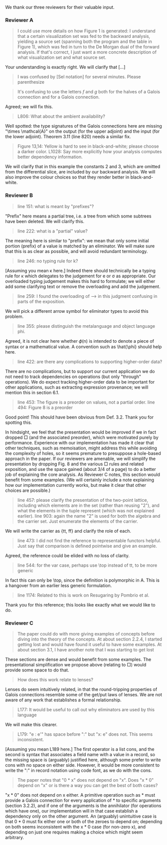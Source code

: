 We thank our three reviewers for their valuable input.

### Reviewer A

> I could use more details on how Figure 1 is generated: I understand that a
> certain visualization set was fed to the backward analysis, yielding a source
> set (spanning both the program and the table in Figure 1), which was fed in
> turn to the De Morgan dual of the forward analysis. If that's correct, I just
> want a more concrete description of what visualization set and what source set.

Your understanding is exactly right. We will clarify that [...]

> I was confused by [Sel notation] for several minutes. Please parenthesize

> It's confusing to use the letters $f$ and $g$ both for the halves of a Galois connection and for a Galois connection.

Agreed; we will fix this.

> L806: What about the ambient availability?

Well spotted: the type signatures of the Galois connections here are missing "\times \mathcal{A}" on the output (for the upper adjoint) and the input (for the lower adjoint). Theorem 3.11 (line 820) needs a similar fix.

> Figure 13,14: Yellow is hard to see in black-and-white; please choose a darker color.
> L1028: Say more explicitly how your analysis computes better dependency information.

We will clarify that in this example the constants 2 and 3, which are omitted from the differential slice, are included by our backward analysis. We will also improve the colour choices so that they render better in black-and-white.

### Reviewer B

> line 151: what is meant by "prefixes"?

"Prefix" here means a partial tree, i.e. a tree from which some subtrees have been deleted. We will clarify this.

> line 222:  what is a "partial" value?

The meaning here is similar to "prefix": we mean that only some initial portion (prefix) of a value is matched by an eliminator. We will make sure that this is as clear as possible, and will avoid redundant terminology.

> line 246: no typing rule for k?

[Assuming you mean κ here.] Indeed there should technically be a typing rule for κ which delegates to the judgement for e or σ as appropriate. Our overloaded typing judgement makes this hard to formulate; we will either add some clarifying text or remove the overloading and add the judgement.

> line 259: I found the overloading of --> in this judgment confusing in parts of the exposition.

We will pick a different arrow symbol for eliminator types to avoid this problem.

> line 355: please distinguish the metalanguage and object language phi.

Agreed, it is not clear here whether 𝜙(n) is intended to denote a piece of syntax or a mathematical value. A convention such as \hat{\phi} should help here.

> line 422: are there any complications to supporting higher-order data?

There are no complications, but to support our current application we do not need to track dependencies on operations (but only "through" operations). We do expect tracking higher-order data to be important for other applications, such as extracting expression provenance; we will mention this in section 6.1.

> line 453:  The figure is a preorder on values, not a partial order.
> line 494: Figure 8 is a preorder

Good point! This should have been obvious from Def. 3.2. Thank you for spotting this.

In hindsight, we feel that the presentation would be improved if we in fact dropped □ (and the associated preorder), which were motivated purely by performance. Experience with our implementation has made it clear that other techniques, such as memoisation, might address this while avoiding the complexity of holes, so it seems premature to presuppose a hole-based approach in the paper. If our reviewers are amenable, we will simplify the presentation by dropping Fig. 8 and the various □ rules and related exposition, and use the space gained (about 3/4 of a page) to do a better job of explaining the core analysis. As Reviewer C notes, this section would benefit from some examples. (We will certainly include a note explaining how our implementation currently works, but make it clear that other choices are possible.)

> line 457:  please clarify the presentation of the two-point lattice,
> including which elements are in the set (rather than reusing "2"), and
> what the elements in the tuple represent (which was not explained
> earlier).
> line 903:  again the name "2" is used for both the algebra and the
> carrier set.  Just enumerate the elements of the carrier.

We will write the carrier as {tt, ff} and clarify the role of each.

> line 473: I did not find the reference to representable functors
> helpful.  Just say that comparison is defined pointwise and give an
> example.

Agreed, the reference could be elided with no loss of clarity.

> line 544: for the var case, perhaps use \top instead of tt, to be more generic

In fact this can only be \top, since the definition is polymorphic in A. This is a hangover from an earlier less generic formulation.

> line 1174: Related to this is work on Resugaring by Pombrio et al.

Thank you for this reference; this looks like exactly what we would like to do.

### Reviewer C

> The paper could do with more giving examples of concepts before diving into the
> theory of the concepts.
> At about section 2.2.4, I started getting lost and would have found it useful
> to have some examples.
> At about section 3.1, I have another note that I was starting to get lost

These sections are dense and would benefit from some examples. The presentational simplification we propose above (relating to □) would provide some space to do that.

> How does this work relate to lenses?

Lenses do seem intuitively related, in that the round-tripping properties of Galois connections resemble some of the get/put laws of lenses. We are not aware of any work that establishes a formal relationship.

> L177: It would be useful to call out why eliminators are used by this language

We will make this clearer.

> L179: "e : e'" has space before ":" but "x: e" does not.  This seems inconsistent.

[Assuming you mean L189 here.] The first operator is a list cons, and the second is syntax that associates a field name with a value in a record, so the missing space is (arguably) justified here, although some prefer to write cons with no space on either side. However, it would be more consistent to write the ":" in record notation using code font, as we do with the cons.

> The paper notes that "0 * x" does not depend on "x".  Does "x * 0" depend on "x"
> or is there a way you can get the best of both cases?

"x * 0" does not depend on x either. A primitive operation such as * must provide a Galois connection for every application of * to specific arguments (section 3.2.2), and if one of the arguments is the annihilator (for operations which have one), our implementation will in that case establish a dependency only on the other argument. An (arguably) unintuitive case is that 0 * 0 must fix either one or both of the zeroes to depend on; depending on both seems inconsistent with the x * 0 case (for non-zero x), and depending on just one requires making a choice which might seem arbitrary.
